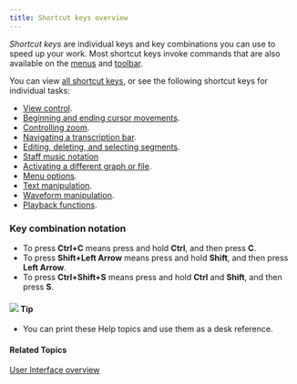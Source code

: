 ```yaml
---
title: Shortcut keys overview
---
```


*Shortcut keys* are individual keys and key combinations you can use to speed up your work. Most shortcut keys invoke commands that are also available on the [menus](../menus/overview) and [toolbar](../toolbar/overview).

You can view [all shortcut keys](all), or see the following shortcut keys for individual tasks:

- [View control](view).
- [Beginning and ending cursor movements](cursor).
- [Controlling zoom](zoom).
- [Navigating a transcription bar](navigating).
- [Editing, deleting, and selecting segments](segments).
- [Staff music notation](staff-music)
- [Activating a different graph or file](graph).
- [Menu options](menu).
- [Text manipulation](text).
- [Waveform manipulation](waveform).
- [Playback functions](playback).

### **Key combination notation**
- To press **Ctrl+C** means press and hold **Ctrl**, and then press **C**.
- To press **Shift+Left Arrow** means press and hold **Shift**, and then press **Left Arrow**.
- To press **Ctrl+Shift+S** means press and hold **Ctrl** and **Shift**, and then press **S**.

#### ![](../../images/001.png) **Tip**
- You can print these Help topics and use them as a desk reference.

#### **Related Topics**
[User Interface overview](overview)
